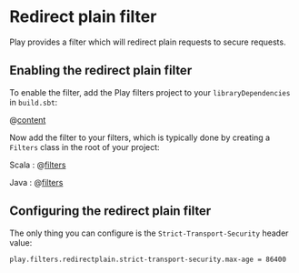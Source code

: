 <!--- Copyright (C) 2009-2017 Lightbend Inc. <https://www.lightbend.com> -->
# Redirect plain filter

Play provides a filter which will redirect plain requests to secure requests.

## Enabling the redirect plain filter

To enable the filter, add the Play filters project to your `libraryDependencies` in `build.sbt`:

@[content](code/filters.sbt)

Now add the filter to your filters, which is typically done by creating a `Filters` class in the root of your project:

Scala
: @[filters](code/RedirectPlainFilter.scala)

Java
: @[filters](code/detailedtopics/configuration/redirectplain/Filters.java)

## Configuring the redirect plain filter

The only thing you can configure is the `Strict-Transport-Security` header value:

`play.filters.redirectplain.strict-transport-security.max-age = 86400`
